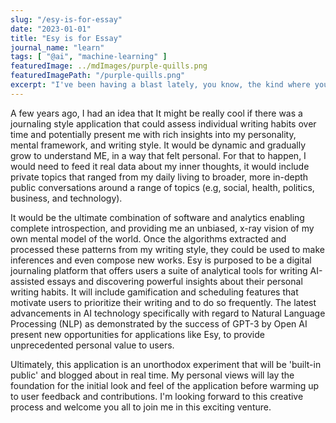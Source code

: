 ```yaml
---
slug: "/esy-is-for-essay"
date: "2023-01-01"
title: "Esy is for Essay"
journal_name: "learn"
tags: [ "@ai", "machine-learning" ]
featuredImage: ../mdImages/purple-quills.png
featuredImagePath: "/purple-quills.png"
excerpt: "I've been having a blast lately, you know, the kind where you stay up all night for hours obsessing over a brand new toy and it's all due to MidJourney..."
---
```




A few years ago, I had an idea that It might be really cool if there was a journaling style application that could assess individual writing habits over time and potentially present me with rich insights into my personality, mental framework, and writing style. It would be dynamic and gradually grow to understand ME, in a way that felt personal. For that to happen, I would need to feed it real data about my inner thoughts, it would include private topics that ranged from my daily living to broader, more in-depth public conversations around a range of topics (e.g, social, health, politics, business, and technology). 

It would be the ultimate combination of software and analytics enabling complete introspection, and providing me an unbiased, x-ray vision of my own mental model of the world. Once the algorithms extracted and processed these patterns from my writing style, they could be used to make inferences and even compose new works.
Esy is purposed to be a digital journaling platform that offers users a suite of analytical tools for writing AI-assisted essays and discovering powerful insights about their personal writing habits. It will include gamification and scheduling features that motivate users to prioritize their writing and to do so frequently. The latest advancements in AI technology specifically with regard to Natural Language Processing (NLP) as demonstrated by the success of GPT-3 by Open AI present new opportunities for applications like Esy, to provide unprecedented personal value to users. 

Ultimately, this application is an unorthodox experiment that will be 'built-in public' and blogged about in real time. My personal views will lay the foundation for the initial look and feel of the application before warming up to user feedback and contributions. I'm looking forward to this creative process and welcome you all to join me in this exciting venture.





